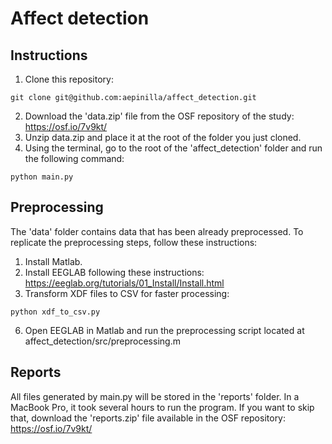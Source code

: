 # Affect detection

## Instructions
1. Clone this repository:
```
git clone git@github.com:aepinilla/affect_detection.git
```
2. Download the 'data.zip' file from the OSF repository of the study: https://osf.io/7v9kt/
3. Unzip data.zip and place it at the root of the folder you just cloned.
6. Using the terminal, go to the root of the 'affect_detection' folder and run the following command:
```
python main.py
```

## Preprocessing
The 'data' folder contains data that has been already preprocessed. To replicate the preprocessing steps, follow these instructions:
1. Install Matlab.
2. Install EEGLAB following these instructions: https://eeglab.org/tutorials/01_Install/Install.html
4. Transform XDF files to CSV for faster processing:
```
python xdf_to_csv.py
```
6. Open EEGLAB in Matlab and run the preprocessing script located at affect_detection/src/preprocessing.m

## Reports
All files generated by main.py will be stored in the 'reports' folder. In a MacBook Pro, it took several hours to run the program. If you want to skip that, download the 'reports.zip' file available in the OSF repository: https://osf.io/7v9kt/